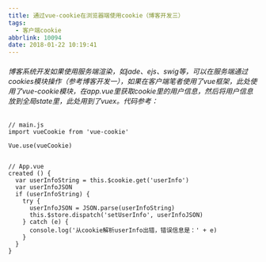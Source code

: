 ```yaml
---
title: 通过vue-cookie在浏览器端使用cookie（博客开发三）
tags:
  - 客户端cookie
abbrlink: 10094
date: 2018-01-22 10:19:41
---
```

###### 博客系统开发如果使用服务端渲染，如jade、ejs、swig等，可以在服务端通过cookies模块操作（参考博客开发一），如果在客户端笔者使用了vue框架，此处使用了vue-cookie模块，在app.vue里获取cookie里的用户信息，然后将用户信息放到全局state里，此处用到了vuex。代码参考：
```
// main.js
import vueCookie from 'vue-cookie'

Vue.use(vueCookie)


// App.vue
created () {
  var userInfoString = this.$cookie.get('userInfo')
  var userInfoJSON
  if (userInfoString) {
    try {
      userInfoJSON = JSON.parse(userInfoString)
      this.$store.dispatch('setUserInfo', userInfoJSON)
    } catch (e) {
      console.log('从cookie解析userInfo出错，错误信息是：' + e)
    }
  }
}
```